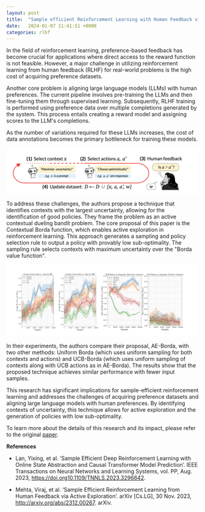 ```yaml
---
layout: post
title:  "Sample efficient Reinforcement Learning with Human Feedback via Active Exploration"
date:   2024-01-07 11:41:51 +0000
categories: rlhf
---
```


In the field of reinforcement learning, preference-based feedback has become crucial for applications where direct access to the reward function is not feasible. However, a major challenge in utilizing reinforcement learning from human feedback (RLHF) for real-world problems is the high cost of acquiring preference datasets.

Another core problem is aligning large language models (LLMs) with human preferences. The current pipeline involves pre-training the LLMs and then fine-tuning them through supervised learning. Subsequently, RLHF training is performed using preference data over multiple completions generated by the system. This process entails creating a reward model and assigning scores to the LLM's completions.

As the number of variations required for these LLMs increases, the cost of data annotations becomes the primary bottleneck for training these models.

![Active exploration process](/docs/assets/sample_rlhf/img1.png)

To address these challenges, the authors propose a technique that identifies contexts with the largest uncertainty, allowing for the identification of good policies. They frame the problem as an active contextual dueling bandit problem. The core proposal of this paper is the Contextual Borda function, which enables active exploration in reinforcement learning. This approach generates a sampling and policy selection rule to output a policy with provably low sub-optimality. The sampling rule selects contexts with maximum uncertainty over the "Borda value function".

![Active exploration process](/docs/assets/sample_rlhf/img2.png)

In their experiments, the authors compare their proposal, AE-Borda, with two other methods: Uniform Borda (which uses uniform sampling for both contexts and actions) and UCB-Borda (which uses uniform sampling of contexts along with UCB actions as in AE-Borda). The results show that the proposed technique achieves similar performance with fewer input samples.

This research has significant implications for sample-efficient reinforcement learning and addresses the challenges of acquiring preference datasets and aligning large language models with human preferences. By identifying contexts of uncertainty, this technique allows for active exploration and the generation of policies with low sub-optimality.

To learn more about the details of this research and its impact, please refer to the original [paper][paper-link].

**References**

- Lan, Yixing, et al. ‘Sample Efficient Deep Reinforcement Learning with Online State Abstraction and Causal Transformer Model Prediction’. IEEE Transactions on Neural Networks and Learning Systems, vol. PP, Aug. 2023, https://doi.org10.1109/TNNLS.2023.3296642.

- Mehta, Viraj, et al. ‘Sample Efficient Reinforcement Learning from Human Feedback via Active Exploration’. arXiv [Cs.LG], 30 Nov. 2023, http://arxiv.org/abs/2312.00267. arXiv.

[paper-link]: https://arxiv.org/pdf/2312.00267.pdf
